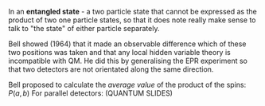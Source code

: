 In an **entangled state** - a two particle state that cannot be expressed as the product of two one particle states, so that it does note really make  sense to talk to "the state" of either particle separately.

Bell showed (1964) that it made an observable difference which of these two positions was taken and that any local hidden variable theory is incompatible with QM. He did this by generalising the EPR experiment so that two detectors are not orientated along the same direction.

Bell proposed to calculate the *average value* of the product of the spins: $P(a,b)$
For parallel detectors: 
(QUANTUM SLIDES)